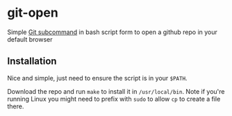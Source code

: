 # git-open
Simple [Git subcommand](https://web.mit.edu/git/git-doc/howto/new-command.html)
in bash script form to open a github repo in your default browser

## Installation

Nice and simple, just need to ensure the script is in your `$PATH`.

Download the repo and run `make` to install it in `/usr/local/bin`. Note if
you're running Linux you might need to prefix with `sudo` to allow `cp` to
create a file there.
